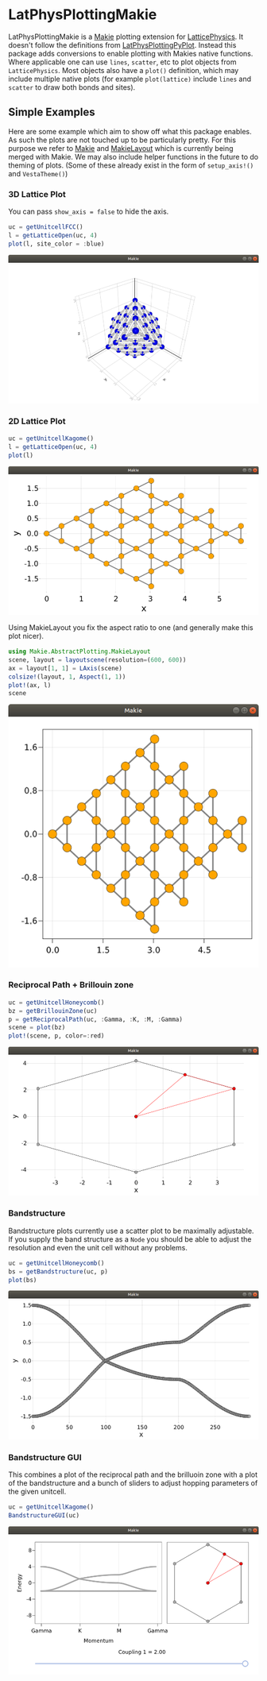 # LatPhysPlottingMakie

LatPhysPlottingMakie is a [Makie](https://github.com/JuliaPlots/Makie.jl) plotting extension for [LatticePhysics](https://github.com/janattig/LatticePhysics.jl). It doesn't follow the definitions from [LatPhysPlottingPyPlot](https://github.com/janattig/LatPhysPlottingPyPlot.jl). Instead this package adds conversions to enable plotting with Makies native functions. Where applicable one can use `lines`, `scatter`, etc to plot objects from `LatticePhysics`. Most objects also have a `plot()` definition, which may include multiple native plots (for example `plot(lattice)` include `lines` and `scatter` to draw both bonds and sites).

## Simple Examples

Here are some example which aim to show off what this package enables. As such the plots are not touched up to be particularly pretty. For this purpose we refer to [Makie](https://github.com/JuliaPlots/Makie.jl) and [MakieLayout](https://github.com/jkrumbiegel/MakieLayout.jl) which is currently being merged with Makie. We may also include helper functions in the future to do theming of plots. (Some of these already exist in the form of `setup_axis!()` and `VestaTheme()`)


### 3D Lattice Plot

You can pass `show_axis = false` to hide the axis.

```julia
uc = getUnitcellFCC()
l = getLatticeOpen(uc, 4)
plot(l, site_color = :blue)
```

![](https://github.com/ffreyer/LatPhysPlottingMakie.jl/blob/assets/assets/lattice3D.png)


### 2D Lattice Plot

```julia
uc = getUnitcellKagome()
l = getLatticeOpen(uc, 4)
plot(l)
```

![](https://github.com/ffreyer/LatPhysPlottingMakie.jl/blob/assets/assets/lattice2D.png)

Using MakieLayout you fix the aspect ratio to one (and generally make this plot nicer).

```julia
using Makie.AbstractPlotting.MakieLayout
scene, layout = layoutscene(resolution=(600, 600))
ax = layout[1, 1] = LAxis(scene)
colsize!(layout, 1, Aspect(1, 1))
plot!(ax, l)
scene
```
![](https://github.com/ffreyer/LatPhysPlottingMakie.jl/blob/assets/assets/Lattice2D_MakieLayout.png)


### Reciprocal Path + Brillouin zone

```julia
uc = getUnitcellHoneycomb()
bz = getBrillouinZone(uc)
p = getReciprocalPath(uc, :Gamma, :K, :M, :Gamma)
scene = plot(bz)
plot!(scene, p, color=:red)
```

![](https://github.com/ffreyer/LatPhysPlottingMakie.jl/blob/assets/assets/BZ_path.png)


### Bandstructure

Bandstructure plots currently use a scatter plot to be maximally adjustable. If you supply the band structure as a `Node` you should be able to adjust the resolution and even the unit cell without any problems.

```julia
uc = getUnitcellHoneycomb()
bs = getBandstructure(uc, p)
plot(bs)
```

![](https://github.com/ffreyer/LatPhysPlottingMakie.jl/blob/assets/assets/bandstructure.png)


### Bandstructure GUI

This combines a plot of the reciprocal path and the brilluoin zone with a plot of the bandstructure and a bunch of sliders to adjust hopping parameters of the given unitcell.

```julia
uc = getUnitcellKagome()
BandstructureGUI(uc)
```


![](https://github.com/ffreyer/LatPhysPlottingMakie.jl/blob/assets/assets/BandstructureGUI.png)
